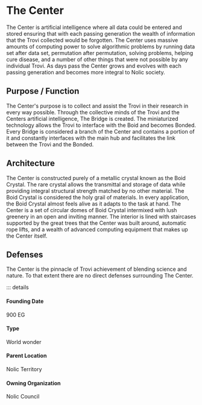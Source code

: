 # The Center
The Center is artificial intelligence where all data could be entered and stored ensuring that with each passing generation the wealth of information that the Trovi collected would be forgotten. The Center uses massive amounts of computing power to solve algorithmic problems by running data set after data set, permutation after permutation, solving problems, helping cure disease, and a number of other things that were not possible by any individual Trovi. As days pass the Center grows and evolves with each passing generation and becomes more integral to Nolic society.
## Purpose / Function
The Center's purpose is to collect and assist the Trovi in their research in every way possible. Through the collective minds of the Trovi and the Centers artificial intelligence, The Bridge is created. The miniaturized technology allows the Trovi to interface with the Boid and becomes Bonded. Every Bridge is considered a branch of the Center and contains a portion of it and constantly interfaces with the main hub and facilitates the link between the Trovi and the Bonded.
## Architecture
The Center is constructed purely of a metallic crystal known as the Boid Crystal. The rare crystal allows the transmittal and storage of data while providing integral structural strength matched by no other material. The Boid Crystal is considered the holy grail of materials. In every application, the Boid Crystal almost feels alive as it adapts to the task at hand. The Center is a set of circular domes of Boid Crystal intermixed with lush greenery in an open and inviting manner. The interior is lined with staircases supported by the great trees that the Center was built around, automatic rope lifts, and a wealth of advanced computing equipment that makes up the Center itself.
## Defenses
The Center is the pinnacle of Trovi achievement of blending science and nature. To that extent there are no direct defenses surrounding The Center.

::: details
#### Founding Date
900 EG
#### Type
World wonder
#### Parent Location
Nolic Territory
#### Owning Organization
Nolic Council